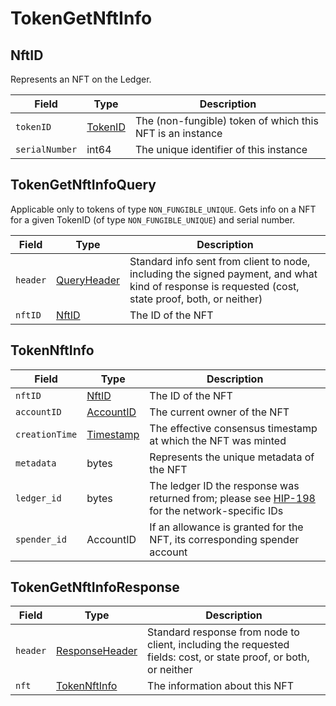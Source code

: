 # TokenGetNftInfo

## NftID

Represents an NFT on the Ledger.

| Field          | Type                                 | Description                                               |
| -------------- | ------------------------------------ | --------------------------------------------------------- |
| `tokenID`      | [TokenID](../basic-types/tokenid.md) | The (non-fungible) token of which this NFT is an instance |
| `serialNumber` | int64                                | The unique identifier of this instance                    |

## TokenGetNftInfoQuery

Applicable only to tokens of type `NON_FUNGIBLE_UNIQUE`. Gets info on a NFT for a given TokenID (of type `NON_FUNGIBLE_UNIQUE`) and serial number.

| Field    | Type                                           | Description                                                                                                                                        |
| -------- | ---------------------------------------------- | -------------------------------------------------------------------------------------------------------------------------------------------------- |
| `header` | [QueryHeader](../miscellaneous/queryheader.md) | Standard info sent from client to node, including the signed payment, and what kind of response is requested (cost, state proof, both, or neither) |
| `nftID`  | [NftID](tokengetnftinfo.md#nftid)              | The ID of the NFT                                                                                                                                  |

## TokenNftInfo

| Field          | Type                                       | Description                                                                                                                                                                          |
| -------------- | ------------------------------------------ | ------------------------------------------------------------------------------------------------------------------------------------------------------------------------------------ |
| `nftID`        | [NftID](tokengetnftinfo.md#nftid)          | The ID of the NFT                                                                                                                                                                    |
| `accountID`    | [AccountID](../basic-types/accountid.md)   | The current owner of the NFT                                                                                                                                                         |
| `creationTime` | [Timestamp](../miscellaneous/timestamp.md) | The effective consensus timestamp at which the NFT was minted                                                                                                                        |
| `metadata`     | bytes                                      | Represents the unique metadata of the NFT                                                                                                                                            |
| `ledger_id`    | bytes                                      | The ledger ID the response was returned from; please see [HIP-198](https://github.com/hashgraph/hedera-improvement-proposal/blob/master/HIP/hip-198.md) for the network-specific IDs |
| `spender_id`   | AccountID                                  | If an allowance is granted for the NFT, its corresponding spender account                                                                                                            |

## TokenGetNftInfoResponse

| Field    | Type                                                 | Description                                                                                                      |
| -------- | ---------------------------------------------------- | ---------------------------------------------------------------------------------------------------------------- |
| `header` | [ResponseHeader](../miscellaneous/responseheader.md) | Standard response from node to client, including the requested fields: cost, or state proof, or both, or neither |
| `nft`    | [TokenNftInfo](tokengetnftinfo.md#tokennftinfo)      | The information about this NFT                                                                                   |

